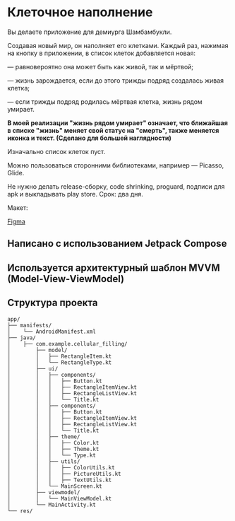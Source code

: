 # Клеточное наполнение

Вы делаете приложение для демиурга Шамбамбукли. 

Создавая новый мир, он наполняет его клетками. Каждый раз, нажимая на кнопку в приложении, в список клеток добавляется новая:

— равновероятно она может быть как живой, так и мёртвой;

— жизнь зарождается, если до этого трижды подряд создалась живая клетка;

— если трижды подряд родилась мёртвая клетка, жизнь рядом умирает.

**В моей реализации "жизнь рядом умирает" означает, что ближайшая в списке "жизнь" меняет свой статус на "смерть", также меняется иконка и текст. (Сделано для большей наглядности)**



Изначально список клеток пуст. 

Можно пользоваться сторонними библиотеками, например — Picasso, Glide.

Не нужно делать release-сборку, code shrinking, proguard, подписи для apk и выкладывать play store. Срок: два дня.



Макет: 

[Figma](https://www.figma.com/file/RNGiOtbn0Iiyjt82BwMXWX/%D0%9F%D1%80%D0%B8%D0%BB%D0%BE%D0%B6%D0%B5%D0%BD%D0%B8%D0%B5-%D0%B4%D0%BB%D1%8F-%D0%B4%D0%B5%D0%BC%D0%B8%D1%83%D1%80%D0%B3%D0%B0-%D0%A8%D0%B0%D0%BC%D0%B1%D0%B0%D0%BC%D0%B1%D1%83%D0%BA%D0%BB%D0%B8?node-id=0%3A1)

## Написано с использованием Jetpack Compose
## Используется архитектурный шаблон MVVM (Model-View-ViewModel)

## Структура проекта

```plaintext
app/
├── manifests/
│    └── AndroidManifest.xml
├── java/            
│    ├── com.example.cellular_filling/  
│        ├── model/
│        │   ├── RectangleItem.kt       
│        │   └── RectangleType.kt
│        ├── ui/
│        │   ├── components/
│        │   │   ├── Button.kt       
│        │   │   ├── RectangleItemView.kt
│        │   │   ├── RectangleListView.kt
│        │   │   └── Title.kt
│        │   ├── components/
│        │   │   ├── Button.kt       
│        │   │   ├── RectangleItemView.kt
│        │   │   ├── RectangleListView.kt
│        │   │   └── Title.kt
│        │   ├── theme/
│        │   │   ├── Color.kt
│        │   │   ├── Theme.kt
│        │   │   └── Type.kt
│        │   ├── utils/
│        │   │   ├── ColorUtils.kt
│        │   │   ├── PictureUtils.kt
│        │   │   ├── TextUtils.kt
│        │   └── MainScreen.kt
│        ├── viewmodel/
│        │   └── MainViewModel.kt
│        └── MainActivity.kt
└── res/      
```

